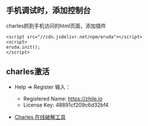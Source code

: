 ## 手机调试时，添加控制台

charles抓到手机访问的html页面，添加插件

```
<script src="//cdn.jsdelivr.net/npm/eruda"></script>
<script>
eruda.init();
</script>
```


## charles激活

- Help => Register 输入：

  - Registered Name: https://zhile.io
  - License Key: 48891cf209c6d32bf4

- [Charles 在线破解工具](https://www.zzzmode.com/mytools/charles/)